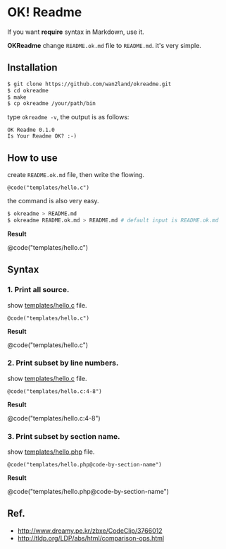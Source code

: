 OK! Readme
==========

If you want **require** syntax in Markdown, use it.

**OKReadme** change `README.ok.md` file to `README.md`. it's very simple.

## Installation

```sh
$ git clone https://github.com/wan2land/okreadme.git
$ cd okreadme
$ make
$ cp okreadme /your/path/bin
```

type `okreadme -v`, the output is as follows:

```
OK Readme 0.1.0
Is Your Readme OK? :-)
```

## How to use

create `README.ok.md` file, then write the flowing. 

```
@code("templates/hello.c")
```

the command is also very easy.

```sh
$ okreadme > README.md
$ okreadme README.ok.md > README.md # default input is README.ok.md
```

**Result**

@code("templates/hello.c")


## Syntax

### 1. Print all source.

show [templates/hello.c](templates/hello.c) file.

```
@code("templates/hello.c")
```

**Result**

@code("templates/hello.c")


### 2. Print subset by line numbers.

show [templates/hello.c](templates/hello.c) file.

```
@code("templates/hello.c:4-8")
```

**Result**

@code("templates/hello.c:4-8")

### 3. Print subset by section name.

show [templates/hello.php](templates/hello.php) file.

```
@code("templates/hello.php@code-by-section-name")
```

**Result**

@code("templates/hello.php@code-by-section-name")


## Ref.

- http://www.dreamy.pe.kr/zbxe/CodeClip/3766012
- http://tldp.org/LDP/abs/html/comparison-ops.html
